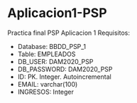 # Aplicacion1-PSP
 Practica final PSP Aplicacion 1
Requisitos:
- Database: BBDD_PSP_1
- Table: EMPLEADOS
- DB_USER: DAM2020_PSP
- DB_PASSWORD: DAM2020_PSP
 - ID: PK. Integer. Autoincremental
 - EMAIL: varchar(100)
 - INGRESOS: Integer
